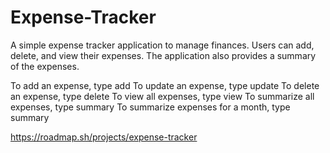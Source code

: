 # Expense-Tracker

A simple expense tracker application to manage finances. Users can add, delete, and view their expenses. The application also provides a summary of the expenses.

To add an expense, type add <expense description> <expense amount>
To update an expense, type update <id> <expense description> <expense amount>
To delete an expense, type delete <expense id>
To view all expenses, type view
To summarize all expenses, type summary
To summarize expenses for a month, type summary <month>

https://roadmap.sh/projects/expense-tracker
